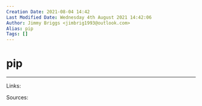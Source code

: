 ```yaml
---
Creation Date: 2021-08-04 14:42
Last Modified Date: Wednesday 4th August 2021 14:42:06
Author: Jimmy Briggs <jimbrig1993@outlook.com>
Alias: pip
Tags: []
---
```


# pip

***

Links: 

Sources:

